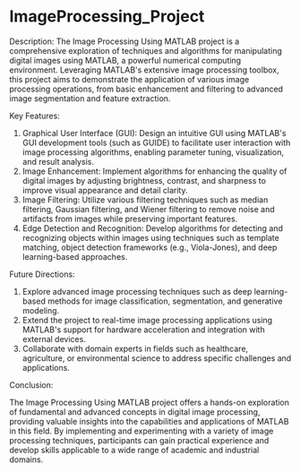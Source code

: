 # ImageProcessing_Project
Description:
The Image Processing Using MATLAB project is a comprehensive exploration of techniques and algorithms for manipulating digital images using MATLAB, a powerful numerical computing environment. Leveraging MATLAB's extensive image processing toolbox, this project aims to demonstrate the application of various image processing operations, from basic enhancement and filtering to advanced image segmentation and feature extraction.

Key Features:

1. Graphical User Interface (GUI): Design an intuitive GUI using MATLAB's GUI development tools (such as GUIDE) to facilitate user interaction with image processing algorithms, enabling parameter tuning, visualization, and result analysis.
2. Image Enhancement: Implement algorithms for enhancing the quality of digital images by adjusting brightness, contrast, and sharpness to improve visual appearance and detail clarity.
3. Image Filtering: Utilize various filtering techniques such as median filtering, Gaussian filtering, and Wiener filtering to remove noise and artifacts from images while preserving important features.
4. Edge Detection and Recognition: Develop algorithms for detecting and recognizing objects within images using techniques such as template matching, object detection frameworks (e.g., Viola-Jones), and deep learning-based approaches.

Future Directions:

1. Explore advanced image processing techniques such as deep learning-based methods for image classification, segmentation, and generative modeling.
2. Extend the project to real-time image processing applications using MATLAB's support for hardware acceleration and integration with external devices.
3. Collaborate with domain experts in fields such as healthcare, agriculture, or environmental science to address specific challenges and applications.

Conclusion:

The Image Processing Using MATLAB project offers a hands-on exploration of fundamental and advanced concepts in digital image processing, providing valuable insights into the capabilities and applications of MATLAB in this field. By implementing and experimenting with a variety of image processing techniques, participants can gain practical experience and develop skills applicable to a wide range of academic and industrial domains.
